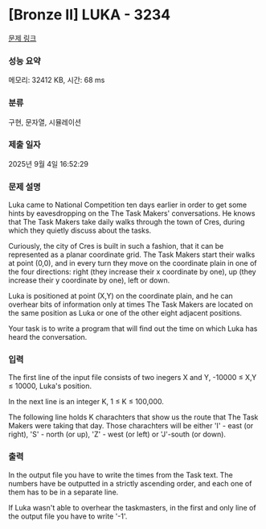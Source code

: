 # [Bronze II] LUKA - 3234 

[문제 링크](https://www.acmicpc.net/problem/3234) 

### 성능 요약

메모리: 32412 KB, 시간: 68 ms

### 분류

구현, 문자열, 시뮬레이션

### 제출 일자

2025년 9월 4일 16:52:29

### 문제 설명

<p>Luka came to National Competition ten days earlier in order to get some hints by eavesdropping on the The Task Makers' conversations. He knows that The Task Makers take daily walks through the town of Cres, during which they quietly discuss about the tasks.</p>

<p>Curiously, the city of Cres is built in such a fashion, that it can be represented as a planar coordinate grid. The Task Makers start their walks at point (0,0), and in every turn they move on the coordinate plain in one of the four directions: right (they increase their x coordinate by one), up (they increase their y coordinate by one), left or down.</p>

<p>Luka is positioned at point (X,Y) on the coordinate plain, and he can overhear bits of information only at times The Task Makers are located on the same position as Luka or one of the other eight adjacent positions.</p>

<p>Your task is to write a program that will find out the time on which Luka has heard the conversation. </p>

### 입력 

 <p>The first line of the input file consists of two inegers X and Y, -10000 ≤ X,Y ≤ 10000, Luka's position.</p>

<p>In the next line is an integer K, 1 ≤ K ≤ 100,000.</p>

<p>The following line holds K charachters that show us the route that The Task Makers were taking that day. Those charachters will be either 'I' - east (or right), 'S' - north (or up), 'Z' - west (or left) or 'J'-south (or down).</p>

### 출력 

 <p>In the output file you have to write the times from the Task text. The numbers have be outputted in a strictly ascending order, and each one of them has to be in a separate line.</p>

<p>If Luka wasn't able to overhear the taskmasters, in the first and only line of the output file you have to write '-1'.</p>

